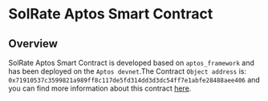 # SolRate Aptos Smart Contract

## Overview

SolRate Aptos Smart Contract is developed based on `aptos_framework` and has been deployed on the `Aptos devnet`.The Contract `Object address` is:
`0x71910537c3599821a989ff8c117de5fd314dd3d3dc54ff7e1abfe28488aee406` and you can find more information about this contract [here](https://explorer.aptoslabs.com/object/0x71910537c3599821a989ff8c117de5fd314dd3d3dc54ff7e1abfe28488aee406?network=devnet).
